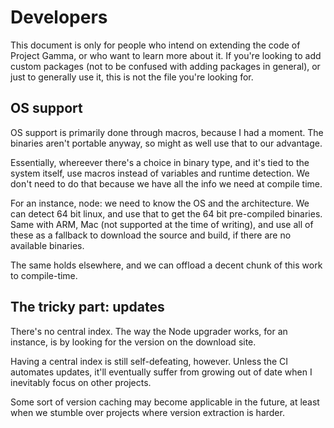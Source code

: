 # Developers

This document is only for people who intend on extending the code of Project Gamma, or who want to learn more about it. If you're looking to add custom packages (not to be confused with adding packages in general), or just to generally use it, this is not the file you're looking for.

## OS support

OS support is primarily done through macros, because I had a moment. The binaries aren't portable anyway, so might as well use that to our advantage.

Essentially, whereever there's a choice in binary type, and it's tied to the system itself, use macros instead of variables and runtime detection. We don't need to do that because we have all the info we need at compile time.

For an instance, node: we need to know the OS and the architecture. We can detect 64 bit linux, and use that to get the 64 bit pre-compiled binaries. Same with ARM, Mac (not supported at the time of writing), and use all of these as a fallback to download the source and build, if there are no available binaries.

The same holds elsewhere, and we can offload a decent chunk of this work to compile-time.

## The tricky part: updates

There's no central index. The way the Node upgrader works, for an instance, is by looking for the version on the download site.

Having a central index is still self-defeating, however. Unless the CI automates updates, it'll eventually suffer from growing out of date when I inevitably focus on other projects.

Some sort of version caching may become applicable in the future, at least when we stumble over projects where version extraction is harder.
